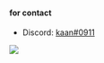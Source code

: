 #### for contact

- Discord: [kaan#0911](https://discord.com/users/391688185727418382)

![](https://komarev.com/ghpvc/?username=itzgonza&color=5d547a)
